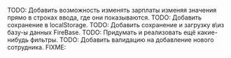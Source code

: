 TODO: Добавить возможность изменять зарплаты изменяя значения прямо в строках ввода, где они показываются.
TODO: Добавить сохранение в localStorage.
TODO: Добавить сохранение и загрузку в\из базу\-ы данных FireBase.
TODO: Придумать и реализовать ещё какие-нибудь фильтры.
TODO: Добавить валидацию на добавление нового сотрудника.
FIXME: 